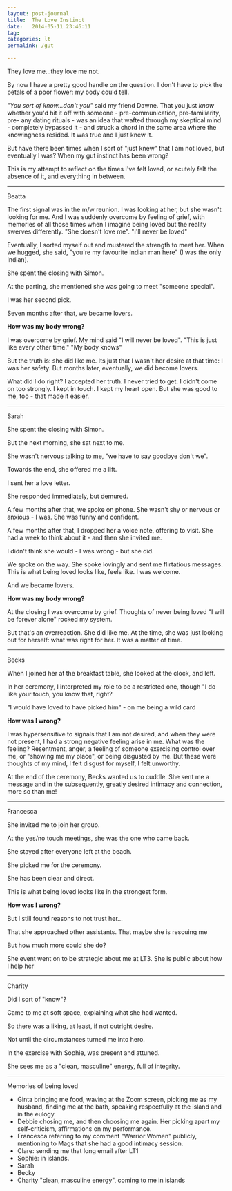 ```yaml
---
layout: post-journal
title:  The Love Instinct
date:   2014-05-11 23:46:11
tag: 
categories: lt
permalink: /gut

---
```


They love me...they love me not.

By now I have a pretty good handle on the question. I don't have to pick the petals of a poor flower: my body could tell.

"*You sort of know...don't you"* said my friend Dawne. That you just *know* whether you'd hit it off with someone - pre-communication, pre-familiarity, pre- any dating rituals - was an idea that wafted through my skeptical mind - completely bypassed it - and struck a chord in the same area where the knowingness resided. It was true and I just knew it.

But have there been times when I sort of "just knew" that I am not loved, but eventually I was? When my gut instinct has been wrong?

This is my attempt to reflect on the times I've felt loved, or acutely felt the absence of it, and everything in between. 

----

Beatta 

The first signal was in the m/w reunion. I was looking at her, but she wasn't looking for me. And I was suddenly overcome by feeling of grief, with memories of all those times when I imagine being loved but the reality swerves differently. "She doesn't love me". "I'll never be loved"

Eventually, I sorted myself out and mustered the strength to meet her. When we hugged, she said, "you're my favourite Indian man here" (I was the only Indian).

She spent the closing with Simon.

At the parting, she mentioned she was going to meet "someone special".

I was her second pick. 

Seven months after that, we became lovers.

**How was my body wrong?**


I was overcome by grief. My mind said "I will never be loved". "This is just like every other time." "My body knows" 

But the truth is: she did like me. Its just that I wasn't her desire at that time: I was her safety. But months later, eventually, we did become lovers.

What did I do right? I accepted her truth. I never tried to get. I didn't come on too strongly. I kept in touch. I kept my heart open. But she was good to me, too - that made it easier.


---

Sarah

She spent the closing with Simon.

But the next morning, she sat next to me.

She wasn't nervous talking to me, "we have to say goodbye don't we".

Towards the end, she offered me a lift.

I sent her a love letter.

She responded immediately, but demured.

A few months after that, we spoke on phone. She wasn't shy or nervous or anxious - I was. She was funny and confident.

A few months after that, I dropped her a voice note, offering to visit. She had a week to think about it - and then she invited me.

I didn't think she would - I was wrong - but she did. 

We spoke on the way. She spoke lovingly and sent me flirtatious messages. This is what being loved looks like, feels like. I was welcome.

And we became lovers.

**How was my body wrong?**

At the closing I was overcome by grief. Thoughts of never being loved "I will be forever alone" rocked my system.

But that's an overreaction. She did like me. At the time, she was just looking out for herself: what was right for her. It was a matter of time.


---

Becks 


When I joined her at the breakfast table, she looked at the clock, and left.

In her ceremony, I interpreted my role to be a restricted one, though "I do like your touch, you know that, right?

"I would have loved to have picked him" - on me being a wild card


**How was I wrong?**

I was hypersensitive to signals that I am not desired, and when they were not present, I had a strong negative feeling arise in me. What was the feeling? Resentment, anger,  a feeling of someone exercising control over me, or "showing me my place", or being disgusted by me. But these were thoughts of my mind, I felt disgust for myself, I felt unworthy.

At the end of the ceremony, Becks wanted us to cuddle. She sent me a message and in the subsequently, greatly desired intimacy and connection, more so than me!


-----

Francesca


She invited me to join her group.

At the yes/no touch meetings, she was the one who came back.

She stayed after everyone left at the beach.

She picked me for the ceremony.

She has been clear and direct. 

This is what being loved looks like in the strongest form.

**How was I wrong?**

But I still found reasons to not trust her...

That she approached other assistants. 
That maybe she is rescuing me

But how much more could she do?

She event went on to be strategic about me at LT3.
She is public about how I help her


----

Charity


Did I sort of "know"?

Came to me at soft space, explaining what she had wanted.

So there was a liking, at least, if not outright desire.

Not until the circumstances turned me into hero.

In the exercise with Sophie, was present and attuned.

She sees me as a "clean, masculine" energy, full of integrity.

---





Memories of being loved

- Ginta bringing me food, waving at the Zoom screen, picking me as my husband, finding me at the bath, speaking respectfully at the island and in the eulogy.
- Debbie chosing me, and then choosing me again. Her picking apart my self-criticism, affirmations on my performance.
- Francesca referring to my comment "Warrior Women" publicly, mentioning to Mags that she had a good intimacy session. 
- Clare: sending me that long email after LT1
- Sophie: in islands. 
- Sarah
- Becky
- Charity "clean, masculine energy", coming to me in islands



